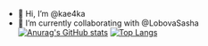 - 👋 Hi, I’m @kae4ka
- 🌱 I’m currently collaborating with @LobovaSasha
[![Anurag's GitHub stats](https://github-readme-stats.vercel.app/api?username=kae4ka)](https://github.com/anuraghazra/github-readme-stats)
[![Top Langs](https://github-readme-stats.vercel.app/api/top-langs/?username=kae4ka)](https://github.com/anuraghazra/github-readme-stats)
